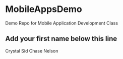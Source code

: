 # MobileAppsDemo
Demo Repo for Mobile Application Development Class

Add your first name below this line
-----------------------------------
Crystal
Sid
Chase Nelson
